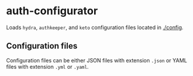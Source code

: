 # auth-configurator

Loads `hydra`, `authkeeper`, and `keto` configuration files located in
[./config](./config).

## Configuration files

Configuration files can be either JSON files with extension `.json` or
YAML files with extension `.yml` or `.yaml`.
